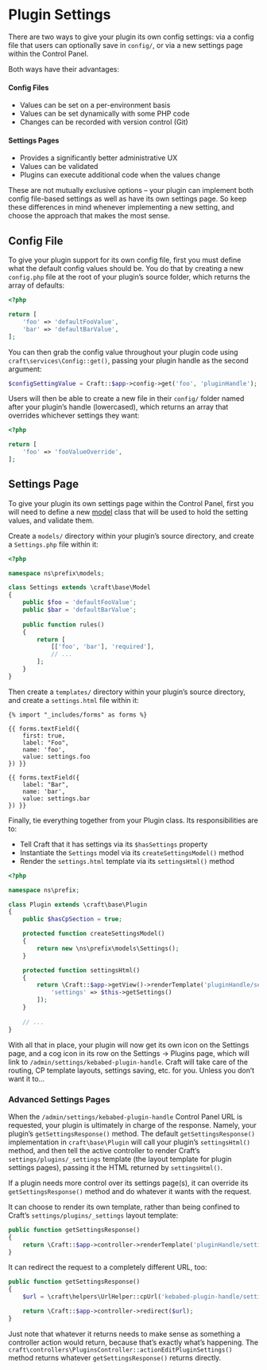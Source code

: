 Plugin Settings
===============

There are two ways to give your plugin its own config settings: via a config file that users can optionally save in `config/`, or via a new settings page within the Control Panel.

Both ways have their advantages:

#### Config Files

* Values can be set on a per-environment basis
* Values can be set dynamically with some PHP code
* Changes can be recorded with version control (Git)

#### Settings Pages

* Provides a significantly better administrative UX
* Values can be validated
* Plugins can execute additional code when the values change

These are not mutually exclusive options – your plugin can implement both config file-based settings as well as have its own settings page. So keep these differences in mind whenever implementing a new setting, and choose the approach that makes the most sense.

## Config File

To give your plugin support for its own config file, first you must define what the default config values should be. You do that by creating a new `config.php` file at the root of your plugin’s source folder, which returns the array of defaults:

```php
<?php

return [
    'foo' => 'defaultFooValue',
    'bar' => 'defaultBarValue',
];
```

You can then grab the config value throughout your plugin code using `craft\services\Config::get()`, passing your plugin handle as the second argument:

```php
$configSettingValue = Craft::$app->config->get('foo', 'pluginHandle');
```

Users will then be able to create a new file in their `config/` folder named after your plugin’s handle (lowercased), which returns an array that overrides whichever settings they want:

```php
<?php

return [
    'foo' => 'fooValueOverride',
];
```

## Settings Page

To give your plugin its own settings page within the Control Panel, first you will need to define a new [model](http://www.yiiframework.com/doc-2.0/guide-structure-models.html) class that will be used to hold the setting values, and validate them.

Create a `models/` directory within your plugin’s source directory, and create a `Settings.php` file within it:

```php
<?php

namespace ns\prefix\models;

class Settings extends \craft\base\Model
{
    public $foo = 'defaultFooValue';
    public $bar = 'defaultBarValue';
    
    public function rules()
    {
        return [
            [['foo', 'bar'], 'required'],
            // ...
        ];
    }
}
```

Then create a `templates/` directory within your plugin’s source directory, and create a `settings.html` file within it:

```twig
{% import "_includes/forms" as forms %}

{{ forms.textField({
    first: true,
    label: "Foo",
    name: 'foo',
    value: settings.foo
}) }}

{{ forms.textField({
    label: "Bar",
    name: 'bar',
    value: settings.bar
}) }}
```

Finally, tie everything together from your Plugin class. Its responsibilities are to:

- Tell Craft that it has settings via its `$hasSettings` property
- Instantiate the `Settings` model via its `createSettingsModel()` method
- Render the `settings.html` template via its `settingsHtml()` method

```php
<?php

namespace ns\prefix;

class Plugin extends \craft\base\Plugin
{
    public $hasCpSection = true;

    protected function createSettingsModel()
    {
        return new \ns\prefix\models\Settings();
    }

    protected function settingsHtml()
    {
        return \Craft::$app->getView()->renderTemplate('pluginHandle/settings', [
            'settings' => $this->getSettings()
        ]);
    }
    
    // ...
}
```

With all that in place, your plugin will now get its own icon on the Settings page, and a cog icon in its row on the Settings → Plugins page, which will link to `/admin/settings/kebabed-plugin-handle`. Craft will take care of the routing, CP template layouts, settings saving, etc. for you. Unless you don’t want it to…

### Advanced Settings Pages

When the `/admin/settings/kebabed-plugin-handle` Control Panel URL is requested, your plugin is ultimately in charge of the response. Namely, your plugin’s `getSettingsResponse()` method. The default `getSettingsResponse()` implementation in `craft\base\Plugin` will call your plugin’s `settingsHtml()` method, and then tell the active controller to render Craft’s `settings/plugins/_settings` template (the layout template for plugin settings pages), passing it the HTML returned by `settingsHtml()`.

If a plugin needs more control over its settings page(s), it can override its `getSettingsResponse()` method and do whatever it wants with the request.

It can choose to render its own template, rather than being confined to Craft’s `settings/plugins/_settings` layout template:

```php
public function getSettingsResponse()
{
    return \Craft::$app->controller->renderTemplate('pluginHandle/settings/template');
}
```

It can redirect the request to a completely different URL, too:

```php
public function getSettingsResponse()
{
    $url = \craft\helpers\UrlHelper::cpUrl('kebabed-plugin-handle/settings');

    return \Craft::$app->controller->redirect($url);
}
```

Just note that whatever it returns needs to make sense as something a controller action would return, because that’s exactly what’s happening. The `craft\controllers\PluginsController::actionEditPluginSettings()` method returns whatever `getSettingsResponse()` returns directly.
